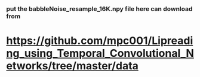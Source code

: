 ### put the babbleNoise_resample_16K.npy  file here can download from 
# https://github.com/mpc001/Lipreading_using_Temporal_Convolutional_Networks/tree/master/data
